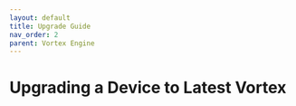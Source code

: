 ```yaml
---
layout: default
title: Upgrade Guide
nav_order: 2
parent: Vortex Engine
---
```


# Upgrading a Device to Latest Vortex 